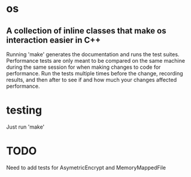 # os
## A collection of inline classes that make os interaction easier in C++

Running 'make' generates the documentation and runs the test suites. Performance tests are only meant to be compared on the same machine during the same session for when making changes to code for performance. Run the tests multiple times before the change, recording results, and then after to see if and how much your changes affected performance.

# testing
Just run 'make'

# TODO
Need to add tests for AsymetricEncrypt and MemoryMappedFile
